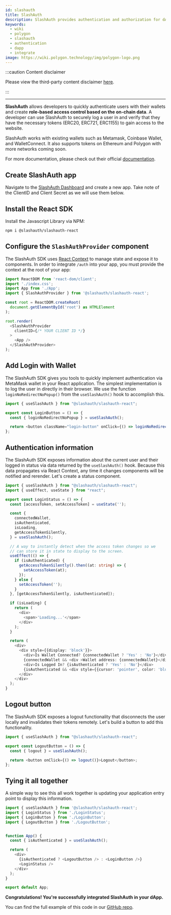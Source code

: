 ```yaml
---
id: slashauth
title: SlashAuth
description: SlashAuth provides authentication and authorization for dApps.
keywords:
  - wiki
  - polygon
  - slashauth
  - authentication
  - dapp
  - integrate
image: https://wiki.polygon.technology/img/polygon-logo.png
---
```


:::caution Content disclaimer

Please view the third-party content disclaimer [<ins>here</ins>](https://github.com/maticnetwork/matic-docs/blob/master/CONTENT_DISCLAIMER.md).

:::

---

**SlashAuth** allows developers to quickly authenticate users with their wallets and create **role-based access control based on the on-chain data**. A developer can use SlashAuth to securely log a user in and verify that they have the necessary tokens (ERC20, ERC721, ERC1155) to gain access to the website.

SlashAuth works with existing wallets such as Metamask, Coinbase Wallet, and WalletConnect. It also supports tokens on Ethereum and Polygon with more networks coming soon.

For more documentation, please check out their official [documentation](https://docs.slashauth.com/docs).

## Create SlashAuth app

Navigate to the [SlashAuth Dashboard](https://app.slashauth.com) and create a new app. Take note of the ClientID and Client Secret as we will use them below.

## Install the React SDK

Install the Javascript Library via NPM:

```bash
npm i @slashauth/slashauth-react
```

## Configure the `SlashAuthProvider` component

The SlashAuth SDK uses [React Context](https://reactjs.org/docs/context.html) to manage state and expose it to components. In order to integrate `/auth` into your app, you must provide the context at the root of your app:

```typescript title="index.tsx"
import ReactDOM from 'react-dom/client';
import './index.css';
import App from './App';
import { SlashAuthProvider } from '@slashauth/slashauth-react';

const root = ReactDOM.createRoot(
  document.getElementById('root') as HTMLElement
);

root.render(
  <SlashAuthProvider
    clientID={/* YOUR CLIENT ID */}
  >
    <App />
  </SlashAuthProvider>
);
```

## Add Login with Wallet

The SlashAuth SDK gives you tools to quickly implement authentication via MetaMask wallet in your React application. The simplest implementation is to log the user in directly in their browser. We use the function `loginNoRedirectNoPopup()` from the `useSlashAuth()` hook to accomplish this.

```typescript title="LoginButton.tsx"
import { useSlashAuth } from "@slashauth/slashauth-react";

export const LoginButton = () => {
  const { loginNoRedirectNoPopup } = useSlashAuth();

  return <button className="login-button" onClick={() => loginNoRedirectNoPopup()}>Login With Wallet</button>;
};
```

## Authentication information

The SlashAuth SDK exposes information about the current user and their logged in status via data returned by the `useSlashAuth()` hook. Because this data propagates via React Context, any time it changes components will be notified and rerender. Let's create a status component.

```typescript title="LoginStatus.tsx"
import { useSlashAuth } from "@slashauth/slashauth-react";
import { useEffect, useState } from "react";

export const LoginStatus = () => {
  const [accessToken, setAccessToken] = useState('');

  const {
    connectedWallet,
    isAuthenticated,
    isLoading,
    getAccessTokenSilently,
  } = useSlashAuth();

  // A way to instantly detect when the access token changes so we
  // can store it in state to display to the screen.
  useEffect(() => {
    if (isAuthenticated) {
      getAccessTokenSilently().then((at: string) => {
        setAccessToken(at);
      });
    } else {
      setAccessToken('');
    }
  }, [getAccessTokenSilently, isAuthenticated]);

  if (isLoading) {
    return (
      <div>
        <span>'Loading...'</span>
      </div>
    );
  }

  return (
    <div>
      <div style={{display: 'block'}}>
        <div>Is Wallet Connected? {connectedWallet ? 'Yes' : 'No'}</div>
        {connectedWallet && <div >Wallet address: {connectedWallet}</div>}
        <div>Is Logged In? {isAuthenticated ? 'Yes' : 'No'}</div>
        {isAuthenticated && <div style={{cursor: 'pointer', color: 'blue', textDecoration: 'underline'}} onClick={() => {navigator.clipboard.writeText(accessToken)}}>Click to copy access token</div>}
      </div>
    </div>
  );
}
```

## Logout button

The SlashAuth SDK exposes a logout functionality that disconnects the user locally and invalidates their tokens remotely. Let's build a button to add this functionality.

```typescript title="LogoutButton.tsx"
import { useSlashAuth } from "@slashauth/slashauth-react";

export const LogoutButton = () => {
  const { logout } = useSlashAuth();

  return <button onClick={() => logout()}>Logout</button>;
};
```

## Tying it all together

A simple way to see this all work together is updating your application entry point to display this information.

```typescript
import { useSlashAuth } from '@slashauth/slashauth-react';
import { LoginStatus } from './LoginStatus';
import { LoginButton } from './LoginButton';
import { LogoutButton } from './LogoutButton';


function App() {
  const { isAuthenticated } = useSlashAuth();

  return (
    <div>
      {isAuthenticated ? <LogoutButton /> : <LoginButton />}
      <LoginStatus />
    </div>
  );
}

export default App;
```

**Congratulations! You're successfully integrated SlashAuth in your dApp.**

You can find the full example of this code in our [GitHub repo](https://github.com/slashauth/slashauth-react-quickstart-example).